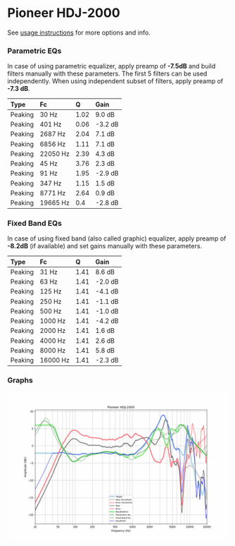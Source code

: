 # Pioneer HDJ-2000
See [usage instructions](https://github.com/jaakkopasanen/AutoEq#usage) for more options and info.

### Parametric EQs
In case of using parametric equalizer, apply preamp of **-7.5dB** and build filters manually
with these parameters. The first 5 filters can be used independently.
When using independent subset of filters, apply preamp of **-7.3 dB**.

| Type    | Fc       |    Q | Gain    |
|:--------|:---------|:-----|:--------|
| Peaking | 30 Hz    | 1.02 | 9.0 dB  |
| Peaking | 401 Hz   | 0.06 | -3.2 dB |
| Peaking | 2687 Hz  | 2.04 | 7.1 dB  |
| Peaking | 6856 Hz  | 1.11 | 7.1 dB  |
| Peaking | 22050 Hz | 2.39 | 4.3 dB  |
| Peaking | 45 Hz    | 3.76 | 2.3 dB  |
| Peaking | 91 Hz    | 1.95 | -2.9 dB |
| Peaking | 347 Hz   | 1.15 | 1.5 dB  |
| Peaking | 8771 Hz  | 2.64 | 0.9 dB  |
| Peaking | 19665 Hz | 0.4  | -2.8 dB |

### Fixed Band EQs
In case of using fixed band (also called graphic) equalizer, apply preamp of **-8.2dB**
(if available) and set gains manually with these parameters.

| Type    | Fc       |    Q | Gain    |
|:--------|:---------|:-----|:--------|
| Peaking | 31 Hz    | 1.41 | 8.6 dB  |
| Peaking | 63 Hz    | 1.41 | -2.0 dB |
| Peaking | 125 Hz   | 1.41 | -4.1 dB |
| Peaking | 250 Hz   | 1.41 | -1.1 dB |
| Peaking | 500 Hz   | 1.41 | -1.0 dB |
| Peaking | 1000 Hz  | 1.41 | -4.2 dB |
| Peaking | 2000 Hz  | 1.41 | 1.6 dB  |
| Peaking | 4000 Hz  | 1.41 | 2.6 dB  |
| Peaking | 8000 Hz  | 1.41 | 5.8 dB  |
| Peaking | 16000 Hz | 1.41 | -2.3 dB |

### Graphs
![](./Pioneer%20HDJ-2000.png)